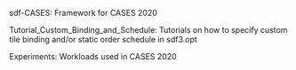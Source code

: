 sdf-CASES: Framework for CASES 2020

Tutorial\_Custom\_Binding\_and\_Schedule: Tutorials on how to specify custom tile binding and/or static order schedule in sdf3.opt

Experiments: Workloads used in CASES 2020
